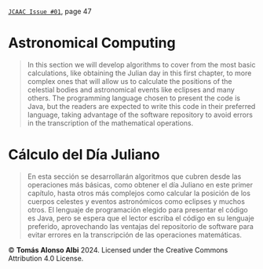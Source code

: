 [`JCAAC Issue #01`](https://federacionastronomica.es/index.php/the-journal/archive), page 47

# Astronomical Computing
> In this section we will develop algorithms to cover from the most basic calculations, like obtaining the Julian day in this first chapter,
to more complex ones that will allow us to calculate the positions of the celestial bodies and astronomical events like eclipses
and many others. The programming language chosen to present the code is Java, but the readers are expected to write this code in
their preferred language, taking advantage of the software repository to avoid errors in the transcription of the mathematical
operations.

# Cálculo del Día Juliano
> En esta sección se desarrollarán algoritmos que cubren desde las operaciones más básicas, como obtener el día Juliano en este primer capítulo, hasta otros más complejos como calcular la posición de los cuerpos celestes y eventos astronómicos como eclipses y muchos otros. El lenguaje de programación elegido para presentar el código es Java, pero se espera que el lector escriba el código en su lenguaje preferido, aprovechando las ventajas del repositorio de software para evitar errores en la transcripción de las operaciones matemáticas.

:copyright: **Tomás Alonso Albi** 2024. Licensed under the Creative Commons Attribution 4.0 License.